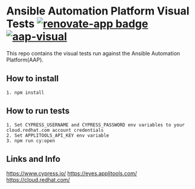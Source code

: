 # Ansible Automation Platform Visual Tests [![renovate-app badge][renovate-badge]][renovate-app] [![aap-visual](https://img.shields.io/endpoint?url=https://dashboard.cypress.io/badge/simple/q1ok32&style=flat&logo=cypress)](https://dashboard.cypress.io/projects/q1ok32/runs)

This repo contains the visual tests run against the Ansible Automation Platform(AAP).

## How to install

    1. npm install

## How to run tests

    1. Set CYPRESS_USERNAME and CYPRESS_PASSWORD env variables to your cloud.redhat.com account credentials
    2. Set APPLITOOLS_API_KEY env variable
    3. npm run cy:open

## Links and Info
https://www.cypress.io/
https://eyes.applitools.com/
https://cloud.redhat.com/


[renovate-badge]: https://img.shields.io/badge/renovate-app-blue.svg
[renovate-app]: https://renovateapp.com/